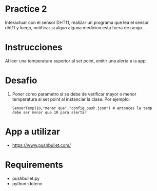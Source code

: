 # Practice 2 
Interactuar con el sensor DHT11, realizar un programa que lea el 
sensor dht11 y luego, notificar si algun alguna medicion esta fuera
de rango.

# Instrucciones
Al leer una temperatura superior al set point, emitir una alerta a la app.

# Desafio 

1. Poner como parametro si se debe de verificar mayor o menor temperatura al set point
al instanciar la clase.  Por ejemplo: 

    ```
    SensorTemp(10,"menor que","config_push.json") # entonces la temp debe ser menor que 10 para alertar
    ```

# App a utilizar 
* https://www.pushbullet.com/


# Requirements
* pushbullet.py
* python-dotenv